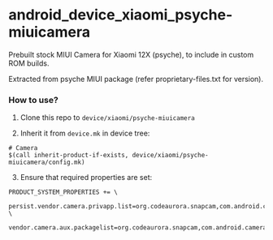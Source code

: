 # android_device_xiaomi_psyche-miuicamera

Prebuilt stock MIUI Camera for Xiaomi 12X (psyche), to include in custom ROM builds.

Extracted from psyche MIUI package (refer proprietary-files.txt for version).

### How to use?

1. Clone this repo to `device/xiaomi/psyche-miuicamera`

2. Inherit it from `device.mk` in device tree:

```
# Camera
$(call inherit-product-if-exists, device/xiaomi/psyche-miuicamera/config.mk)
```

3. Ensure that required properties are set:

```
PRODUCT_SYSTEM_PROPERTIES += \
    persist.vendor.camera.privapp.list=org.codeaurora.snapcam,com.android.camera \
    vendor.camera.aux.packagelist=org.codeaurora.snapcam,com.android.camera
```
